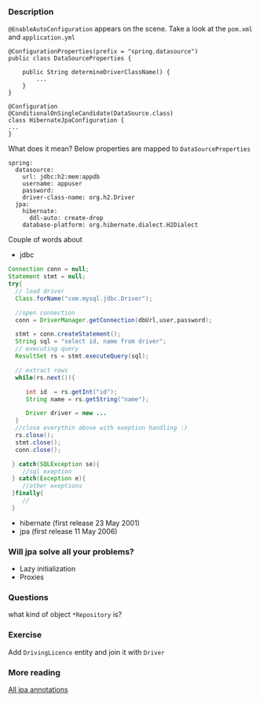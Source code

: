 ### Description

`@EnableAutoConfiguration` appears on the scene.
Take a look at the `pom.xml` and `application.yml`


```
@ConfigurationProperties(prefix = "spring.datasource")
public class DataSourceProperties {

    public String determineDriverClassName() {
        ...
    }
}
```

```
@Configuration
@ConditionalOnSingleCandidate(DataSource.class)
class HibernateJpaConfiguration {
...
}
```


What does it mean?
Below properties are mapped to `DataSourceProperties`
```
spring:
  datasource:
    url: jdbc:h2:mem:appdb
    username: appuser
    password:
    driver-class-name: org.h2.Driver
  jpa:
    hibernate:
      ddl-auto: create-drop
    database-platform: org.hibernate.dialect.H2Dialect
```

Couple of words about
* jdbc

```java
Connection conn = null;
Statement stmt = null;
try{
  // load driver
  Class.forName("com.mysql.jdbc.Driver");

  //open connection
  conn = DriverManager.getConnection(dbUrl,user,password);

  stmt = conn.createStatement();
  String sql = "select id, name from driver";
  // executing query
  ResultSet rs = stmt.executeQuery(sql);

  // extract rows
  while(rs.next()){

     int id  = rs.getInt("id");
     String name = rs.getString("name");

     Driver driver = new ...
  }
  //close everythin above with exeption handling :)
  rs.close();
  stmt.close();
  conn.close();

 } catch(SQLException se){
    //sql exeption
 } catch(Exception e){
    //other exeptions
 }finally{
    //
 }
```


* hibernate (first release 23 May 2001)
* jpa (first release 11 May 2006)

### Will jpa solve all your problems?

* Lazy initialization
* Proxies

### Questions
what kind of object `*Repository` is?

### Exercise

Add `DrivingLicence` entity and join it with `Driver`

### More reading
[All jpa annotations](https://docs.oracle.com/javaee/7/api/javax/persistence/package-summary.html)